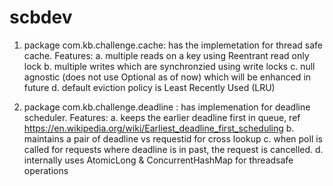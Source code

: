 # scbdev
1. package com.kb.challenge.cache:
has the implemetation for thread safe cache. Features:
  a. multiple reads on a key using Reentrant read only lock
  b. multiple writes which are synchronzied using write locks
  c. null agnostic (does not use Optional as of now) which will be enhanced in future
  d. default eviction policy is Least Recently Used (LRU)
  
 2. package  com.kb.challenge.deadline :
 has implemenation for deadline scheduler. Features:
  a. keeps the earlier deadline first in queue, ref https://en.wikipedia.org/wiki/Earliest_deadline_first_scheduling
  b. maintains a pair of deadline vs requestid for cross lookup
  c. when poll is called for requests where deadline is in past, the request is cancelled.
  d. internally uses AtomicLong & ConcurrentHashMap for threadsafe  operations
  
